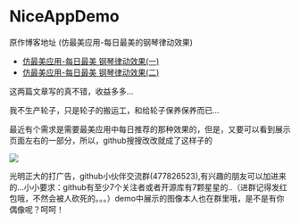# NiceAppDemo

原作博客地址
(仿最美应用-每日最美的钢琴律动效果)
- [仿最美应用-每日最美 钢琴律动效果(一)](http://minxiaoming.com/2015/07/23/NiceApp1/)
- [仿最美应用-每日最美 钢琴律动效果(二)](http://minxiaoming.com/2015/07/24/NiceApp2/)

这两篇文章写的真不错，收益多多...

我不生产轮子，只是轮子的搬运工，和给轮子保养保养而已...

最近有个需求是需要最美应用中每日推荐的那种效果的，但是，又要可以看到展示页面左右的一部分，所以，github搜搜改改就成了这样子的

![](http://www.apkbus.com/data/attachment/forum/201510/24/160501as4p2oun8pc12u3r.gif)


光明正大的打广告，github小伙伴交流群(477826523),有兴趣的朋友可以加进来的...小小要求：github有至少7个关注者或者开源库有7颗星星的..（进群记得发红包哦，不然会被人砍死的。。。）demo中展示的图像本人也在群里哦，是不是有你偶像呢？呵呵！





